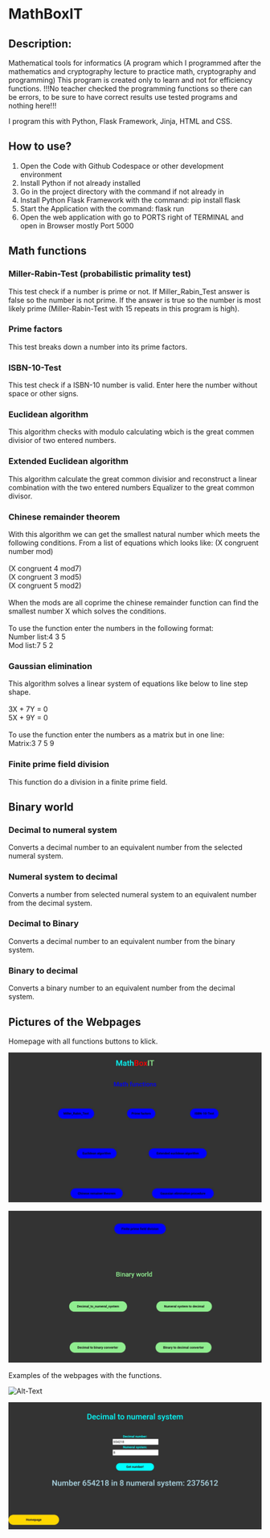 # MathBoxIT

## Description:
Mathematical tools for informatics (A program which I programmed after the mathematics and cryptography lecture to practice math, cryptography and
programming) This program is created only to learn and not for efficiency functions. 
!!!No teacher checked the programming functions so there can be errors, to be sure to have correct results use tested programs and nothing here!!!

I program this with Python, Flask Framework, Jinja, HTML and CSS. 


## How to use?

1. Open the Code with Github Codespace or other development
   environment
2. Install Python if not already installed
3. Go in the project directory with the command if not already in
4. Install Python Flask Framework with the command: pip install
   flask
5. Start the Application with the command: flask run
8. Open the web application with go to PORTS right of TERMINAL
   and open in Browser mostly Port 5000

## Math functions

### Miller-Rabin-Test (probabilistic primality test)
This test check if a number is prime or not. If Miller_Rabin_Test answer is false so the number is not prime. If the answer is true so the number is most
likely prime (Miller-Rabin-Test with 15 repeats in this program is high). 

### Prime factors
This test breaks down a number into its prime factors. 

### ISBN-10-Test 
This test check if a ISBN-10 number is valid. Enter here the number without space or other signs.

### Euclidean algorithm 
This algorithm checks with modulo calculating wbich is the great commen divisior of two entered numbers.

### Extended Euclidean algorithm
This algorithm calculate the great common divisior and reconstruct a linear combination with the two entered numbers Equalizer to the great common divisor.

### Chinese remainder theorem 
With this algorithm we can get the smallest natural number which meets the following conditions. From a list of equations which looks like:
(X congruent number mod)
<br>
<br>
(X congruent 4 mod7)
<br>
(X congruent 3 mod5)
<br>
(X congruent 5 mod2)
<br>
<br>
When the mods are all coprime the chinese remainder function can find the smallest number X which solves the conditions.
<br>
<br>
To use the function enter the numbers in the following format:
<br>
Number list:4 3 5
<br>
Mod list:7 5 2

### Gaussian elimination
This algorithm solves a linear system of equations like below to line step shape.
<br>
<br>
3X + 7Y = 0
<br>
5X + 9Y = 0
<br>
<br>
To use the function enter the numbers as a matrix but in one line:
<br> 
Matrix:3 7 5 9

### Finite prime field division
This function do a division in a finite prime field. 



## Binary world

### Decimal to numeral system 
Converts a decimal number to an equivalent number from the selected numeral system.

### Numeral system to decimal 
Converts a number from selected numeral system to an equivalent number from the decimal system.

### Decimal to Binary 
Converts a decimal number to an equivalent number from the binary system.

### Binary to decimal
Converts a binary number to an equivalent number from the decimal system.


## Pictures of the Webpages

Homepage with all functions buttons to klick.

![Alt-Text](pictures_documentation/Pic1.jpg)

![Alt-Text](pictures_documentation/Pic2.jpg)

Examples of the webpages with the functions.

![Alt-Text](pictures_documentation/Pic3.png)

![Alt-Text](pictures_documentation/Pic4.jpg)
